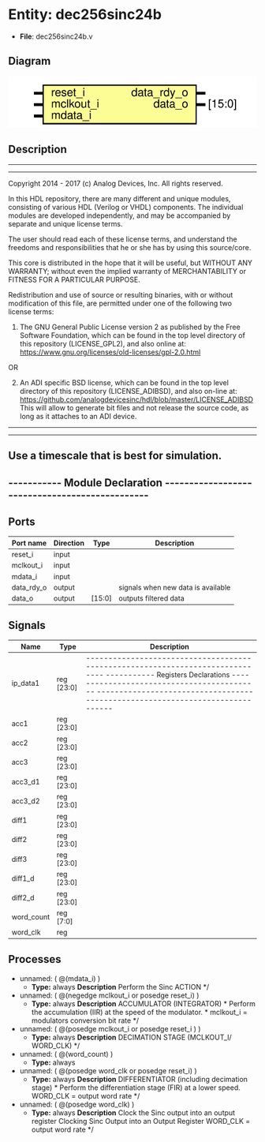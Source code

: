 # Entity: dec256sinc24b

- **File**: dec256sinc24b.v
## Diagram

![Diagram](dec256sinc24b.svg "Diagram")
## Description

 ***************************************************************************
 ***************************************************************************
 Copyright 2014 - 2017 (c) Analog Devices, Inc. All rights reserved.

 In this HDL repository, there are many different and unique modules, consisting
 of various HDL (Verilog or VHDL) components. The individual modules are
 developed independently, and may be accompanied by separate and unique license
 terms.

 The user should read each of these license terms, and understand the
 freedoms and responsibilities that he or she has by using this source/core.

 This core is distributed in the hope that it will be useful, but WITHOUT ANY
 WARRANTY; without even the implied warranty of MERCHANTABILITY or FITNESS FOR
 A PARTICULAR PURPOSE.

 Redistribution and use of source or resulting binaries, with or without modification
 of this file, are permitted under one of the following two license terms:

   1. The GNU General Public License version 2 as published by the
      Free Software Foundation, which can be found in the top level directory
      of this repository (LICENSE_GPL2), and also online at:
      <https://www.gnu.org/licenses/old-licenses/gpl-2.0.html>

 OR

   2. An ADI specific BSD license, which can be found in the top level directory
      of this repository (LICENSE_ADIBSD), and also on-line at:
      https://github.com/analogdevicesinc/hdl/blob/master/LICENSE_ADIBSD
      This will allow to generate bit files and not release the source code,
      as long as it attaches to an ADI device.

 ***************************************************************************
 ***************************************************************************
Use a timescale that is best for simulation.
------------------------------------------------------------------------------
----------- Module Declaration -----------------------------------------------
------------------------------------------------------------------------------

## Ports

| Port name  | Direction | Type   | Description                        |
| ---------- | --------- | ------ | ---------------------------------- |
| reset_i    | input     |        |                                    |
| mclkout_i  | input     |        |                                    |
| mdata_i    | input     |        |                                    |
| data_rdy_o | output    |        | signals when new data is available |
| data_o     | output    | [15:0] | outputs filtered data              |
## Signals

| Name       | Type       | Description                                                                                                                                                                                                                                   |
| ---------- | ---------- | --------------------------------------------------------------------------------------------------------------------------------------------------------------------------------------------------------------------------------------------- |
| ip_data1   | reg [23:0] | ------------------------------------------------------------------------------ ----------- Registers Declarations ------------------------------------------- ------------------------------------------------------------------------------  |
| acc1       | reg [23:0] |                                                                                                                                                                                                                                               |
| acc2       | reg [23:0] |                                                                                                                                                                                                                                               |
| acc3       | reg [23:0] |                                                                                                                                                                                                                                               |
| acc3_d1    | reg [23:0] |                                                                                                                                                                                                                                               |
| acc3_d2    | reg [23:0] |                                                                                                                                                                                                                                               |
| diff1      | reg [23:0] |                                                                                                                                                                                                                                               |
| diff2      | reg [23:0] |                                                                                                                                                                                                                                               |
| diff3      | reg [23:0] |                                                                                                                                                                                                                                               |
| diff1_d    | reg [23:0] |                                                                                                                                                                                                                                               |
| diff2_d    | reg [23:0] |                                                                                                                                                                                                                                               |
| word_count | reg [7:0]  |                                                                                                                                                                                                                                               |
| word_clk   | reg        |                                                                                                                                                                                                                                               |
## Processes
- unnamed: ( @(mdata_i) )
  - **Type:** always
**Description**
 Perform the Sinc ACTION */ 
- unnamed: ( @(negedge mclkout_i or posedge reset_i) )
  - **Type:** always
**Description**
ACCUMULATOR (INTEGRATOR) * Perform the accumulation (IIR) at the speed of the modulator. * mclkout_i = modulators conversion bit rate */ 
- unnamed: ( @(posedge mclkout_i or posedge reset_i ) )
  - **Type:** always
**Description**
DECIMATION STAGE (MCLKOUT_I/ WORD_CLK) */ 
- unnamed: ( @(word_count) )
  - **Type:** always
- unnamed: ( @(posedge word_clk or posedge reset_i) )
  - **Type:** always
**Description**
DIFFERENTIATOR (including decimation stage) * Perform the differentiation stage (FIR) at a lower speed. WORD_CLK = output word rate */ 
- unnamed: ( @(posedge word_clk) )
  - **Type:** always
**Description**
  Clock the Sinc output into an output register     Clocking Sinc Output into an Output Register WORD_CLK = output word rate */ 
